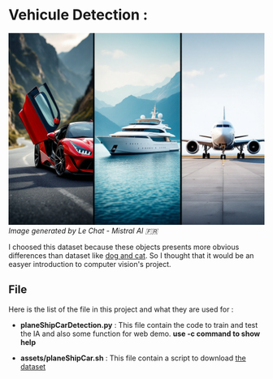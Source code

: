 # Vehicule Detection :

![illustation](../web/static/images/vehiculeDetection.jpg)
*Image generated by Le Chat - Mistral AI 🇫🇷*

I choosed this dataset because these objects presents more obvious differences than dataset like [dog and cat](https://www.kaggle.com/datasets/bhavikjikadara/dog-and-cat-classification-dataset). So I thought that it would be an easyer introduction to computer vision's project.

## File

Here is the list of the file in this project and what they are used for :

- **planeShipCarDetection.py** : This file contain the code to train and test the IA and also some function for web demo. **use -c command to show help**

- **assets/planeShipCar.sh** : This file contain a script to download [the dataset](https://www.kaggle.com/datasets/abtabm/multiclassimagedatasetairplanecar)